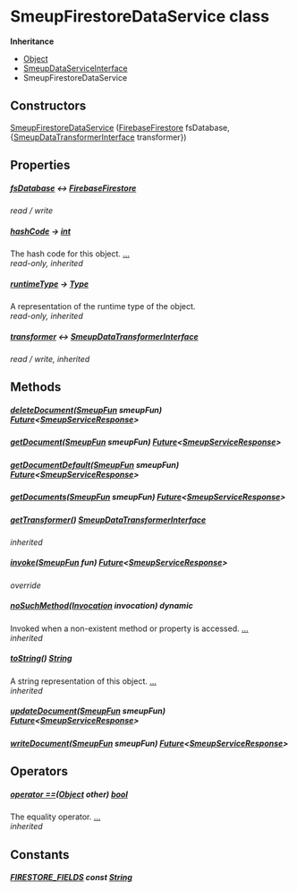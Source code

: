 


# SmeupFirestoreDataService class











**Inheritance**

- [Object](https://api.flutter.dev/flutter/dart-core/Object-class.html)
- [SmeupDataServiceInterface](../smeup_services_smeup_data_service_interface/SmeupDataServiceInterface-class.md)
- SmeupFirestoreDataService






## Constructors

[SmeupFirestoreDataService](../smeup_services_firestore_data_service/SmeupFirestoreDataService/SmeupFirestoreDataService.md) ([FirebaseFirestore](https://pub.dev/documentation/cloud_firestore/2.5.4/cloud_firestore/FirebaseFirestore-class.html) fsDatabase, {[SmeupDataTransformerInterface](../smeup_services_transformers_smeup_data_transformer_interface/SmeupDataTransformerInterface-class.md) transformer})

    


## Properties

##### [fsDatabase](../smeup_services_firestore_data_service/SmeupFirestoreDataService/fsDatabase.md) &#8596; [FirebaseFirestore](https://pub.dev/documentation/cloud_firestore/2.5.4/cloud_firestore/FirebaseFirestore-class.html)



   
_read / write_



##### [hashCode](https://api.flutter.dev/flutter/dart-core/Object/hashCode.html) &#8594; [int](https://api.flutter.dev/flutter/dart-core/int-class.html)



The hash code for this object. [...](https://api.flutter.dev/flutter/dart-core/Object/hashCode.html)  
_read-only, inherited_



##### [runtimeType](https://api.flutter.dev/flutter/dart-core/Object/runtimeType.html) &#8594; [Type](https://api.flutter.dev/flutter/dart-core/Type-class.html)



A representation of the runtime type of the object.   
_read-only, inherited_



##### [transformer](../smeup_services_smeup_data_service_interface/SmeupDataServiceInterface/transformer.md) &#8596; [SmeupDataTransformerInterface](../smeup_services_transformers_smeup_data_transformer_interface/SmeupDataTransformerInterface-class.md)



   
_read / write, inherited_




## Methods

##### [deleteDocument](../smeup_services_firestore_data_service/SmeupFirestoreDataService/deleteDocument.md)([SmeupFun](../smeup_models_smeup_fun/SmeupFun-class.md) smeupFun) [Future](https://api.flutter.dev/flutter/dart-async/Future-class.html)&lt;[SmeupServiceResponse](../smeup_services_smeup_service_response/SmeupServiceResponse-class.md)>



   




##### [getDocument](../smeup_services_firestore_data_service/SmeupFirestoreDataService/getDocument.md)([SmeupFun](../smeup_models_smeup_fun/SmeupFun-class.md) smeupFun) [Future](https://api.flutter.dev/flutter/dart-async/Future-class.html)&lt;[SmeupServiceResponse](../smeup_services_smeup_service_response/SmeupServiceResponse-class.md)>



   




##### [getDocumentDefault](../smeup_services_firestore_data_service/SmeupFirestoreDataService/getDocumentDefault.md)([SmeupFun](../smeup_models_smeup_fun/SmeupFun-class.md) smeupFun) [Future](https://api.flutter.dev/flutter/dart-async/Future-class.html)&lt;[SmeupServiceResponse](../smeup_services_smeup_service_response/SmeupServiceResponse-class.md)>



   




##### [getDocuments](../smeup_services_firestore_data_service/SmeupFirestoreDataService/getDocuments.md)([SmeupFun](../smeup_models_smeup_fun/SmeupFun-class.md) smeupFun) [Future](https://api.flutter.dev/flutter/dart-async/Future-class.html)&lt;[SmeupServiceResponse](../smeup_services_smeup_service_response/SmeupServiceResponse-class.md)>



   




##### [getTransformer](../smeup_services_smeup_data_service_interface/SmeupDataServiceInterface/getTransformer.md)() [SmeupDataTransformerInterface](../smeup_services_transformers_smeup_data_transformer_interface/SmeupDataTransformerInterface-class.md)



   
_inherited_



##### [invoke](../smeup_services_firestore_data_service/SmeupFirestoreDataService/invoke.md)([SmeupFun](../smeup_models_smeup_fun/SmeupFun-class.md) fun) [Future](https://api.flutter.dev/flutter/dart-async/Future-class.html)&lt;[SmeupServiceResponse](../smeup_services_smeup_service_response/SmeupServiceResponse-class.md)>



   
_override_



##### [noSuchMethod](https://api.flutter.dev/flutter/dart-core/Object/noSuchMethod.html)([Invocation](https://api.flutter.dev/flutter/dart-core/Invocation-class.html) invocation) dynamic



Invoked when a non-existent method or property is accessed. [...](https://api.flutter.dev/flutter/dart-core/Object/noSuchMethod.html)  
_inherited_



##### [toString](https://api.flutter.dev/flutter/dart-core/Object/toString.html)() [String](https://api.flutter.dev/flutter/dart-core/String-class.html)



A string representation of this object. [...](https://api.flutter.dev/flutter/dart-core/Object/toString.html)  
_inherited_



##### [updateDocument](../smeup_services_firestore_data_service/SmeupFirestoreDataService/updateDocument.md)([SmeupFun](../smeup_models_smeup_fun/SmeupFun-class.md) smeupFun) [Future](https://api.flutter.dev/flutter/dart-async/Future-class.html)&lt;[SmeupServiceResponse](../smeup_services_smeup_service_response/SmeupServiceResponse-class.md)>



   




##### [writeDocument](../smeup_services_firestore_data_service/SmeupFirestoreDataService/writeDocument.md)([SmeupFun](../smeup_models_smeup_fun/SmeupFun-class.md) smeupFun) [Future](https://api.flutter.dev/flutter/dart-async/Future-class.html)&lt;[SmeupServiceResponse](../smeup_services_smeup_service_response/SmeupServiceResponse-class.md)>



   





## Operators

##### [operator ==](https://api.flutter.dev/flutter/dart-core/Object/operator_equals.html)([Object](https://api.flutter.dev/flutter/dart-core/Object-class.html) other) [bool](https://api.flutter.dev/flutter/dart-core/bool-class.html)



The equality operator. [...](https://api.flutter.dev/flutter/dart-core/Object/operator_equals.html)  
_inherited_






## Constants

##### [FIRESTORE_FIELDS](../smeup_services_firestore_data_service/SmeupFirestoreDataService/FIRESTORE_FIELDS-constant.md) const [String](https://api.flutter.dev/flutter/dart-core/String-class.html)



   









